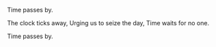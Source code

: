 Time passes by. 

The clock ticks away,
Urging us to seize the day,
Time waits for no one.

Time passes by. 
